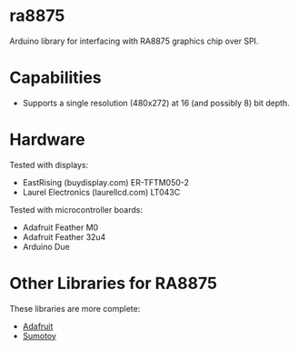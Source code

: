 # ra8875

Arduino library for interfacing with RA8875 graphics chip over SPI.

# Capabilities

* Supports a single resolution (480x272) at 16 (and possibly 8) bit depth.

# Hardware

Tested with displays:

* EastRising (buydisplay.com) ER-TFTM050-2
* Laurel Electronics (laurellcd.com) LT043C

Tested with microcontroller boards:

* Adafruit Feather M0
* Adafruit Feather 32u4
* Arduino Due

# Other Libraries for RA8875

These libraries are more complete:

* [Adafruit](https://github.com/adafruit/Adafruit_RA8875)
* [Sumotoy](https://github.com/sumotoy/RA8875)
